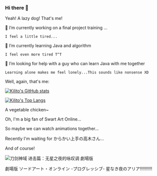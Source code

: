 ### Hi there 👋

Yeah! A lazy dog! That's me!
<!--
**KnightKilito/KnightKilito** is a ✨ _special_ ✨ repository because its `README.md` (this file) appears on your GitHub profile.

Here are some ideas to get you started:

- 🔭 I’m currently working on ...
- 🌱 I’m currently learning ...
- 👯 I’m looking to collaborate on ...
- 🤔 I’m looking for help with ...
- 💬 Ask me about ...
- 📫 How to reach me: ...
- 😄 Pronouns: ...
- ⚡ Fun fact: ...
-->
🔭 I’m currently working on a final project training ...

    I feel a little tired...
    
🌱 I’m currently learning Java and algorithm

    I feel even more tired T^T
    
🤔 I’m looking for help with a guy who can learn Java with me together

    Learning alone makes me feel lonely...This sounds like nonsense XD
    
Well, again, that's me:

[](https://api.moedog.org/count/@KnightKilito?theme=gelbooru-h)

[![Kilito's GitHub stats](https://github-readme-stats.vercel.app/api?username=KnightKilito&show_icons=true&bg_color=30,e96443,904e95&title_color=fff&text_color=fff)](https://github.com/anuraghazra/github-readme-stats)

[![Kilito's Top Langs](https://github-readme-stats.vercel.app/api/top-langs/?username=KnightKilito&layout=compact)](https://github.com/anuraghazra/github-readme-stats)

A vegetable chicken~

Oh, I'm a big fan of Swart Art Online...

So maybe we can watch animations together...

Recently I'm waiting for からかい上手の高木さん...

And of course!

![刀剑神域 进击篇：无星之夜的咏叹调 劇場版](https://img9.doubanio.com/view/photo/m/public/p2667190810.webp)

劇場版 ソードアート・オンライン -プログレッシブ- 星なき夜のアリア!!!!!!!!!!
